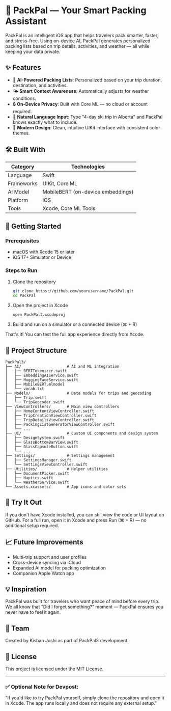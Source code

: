 # 🎒 PackPal — Your Smart Packing Assistant

PackPal is an intelligent iOS app that helps travelers pack smarter, faster, and stress-free.
Using on-device AI, PackPal generates personalized packing lists based on trip details, activities, and weather — all while keeping your data private.

## ✨ Features

- 🧳 **AI-Powered Packing Lists**: Personalized based on your trip duration, destination, and activities.
- 🌤️ **Smart Context Awareness**: Automatically adjusts for weather conditions.
- 🔒 **On-Device Privacy**: Built with Core ML — no cloud or account required.
- 🧠 **Natural Language Input**: Type "4-day ski trip in Alberta" and PackPal knows exactly what to include.
- 📱 **Modern Design**: Clean, intuitive UIKit interface with consistent color themes.

## 🛠️ Built With

| Category | Technologies |
|----------|-------------|
| Language | Swift |
| Frameworks | UIKit, Core ML |
| AI Model | MobileBERT (on-device embeddings) |
| Platform | iOS |
| Tools | Xcode, Core ML Tools |

## 🚀 Getting Started

### Prerequisites

- macOS with Xcode 15 or later
- iOS 17+ Simulator or Device

### Steps to Run

1. Clone the repository
   ```bash
   git clone https://github.com/yourusername/PackPal.git
   cd PackPal
   ```

2. Open the project in Xcode
   ```bash
   open PackPal3.xcodeproj
   ```

3. Build and run on a simulator or a connected device (⌘ + R)

That's it! You can test the full app experience directly from Xcode.

## 🧩 Project Structure

```
PackPal3/
├── AI/                    # AI and ML integration
│   ├── BERTTokenizer.swift
│   ├── EmbeddingAIService.swift
│   ├── HuggingFaceService.swift
│   ├── MobileBERT.mlmodel
│   └── vocab.txt
├── Models/                # Data models for trips and geocoding
│   ├── Trip.swift
│   └── TripGeocoder.swift
├── ViewControllers/       # Main view controllers
│   ├── HomeContentViewController.swift
│   ├── TripCreationViewController.swift
│   ├── TripDetailsViewController.swift
│   ├── PackingListGeneratorViewController.swift
│   └── ...
├── UI/                    # Custom UI components and design system
│   ├── DesignSystem.swift
│   ├── GlassBottomBarView.swift
│   ├── GlassCapsuleButton.swift
│   └── ...
├── Settings/              # Settings management
│   ├── SettingsManager.swift
│   └── SettingsViewController.swift
├── Utilities/             # Helper utilities
│   ├── DocumentPicker.swift
│   ├── Haptics.swift
│   └── WeatherService.swift
└── Assets.xcassets/       # App icons and color sets
```

## 📘 Try It Out

If you don't have Xcode installed, you can still view the code or UI layout on GitHub.
For a full run, open it in Xcode and press Run (⌘ + R) — no additional setup required.

## 📈 Future Improvements

- Multi-trip support and user profiles
- Cross-device syncing via iCloud
- Expanded AI model for packing optimization
- Companion Apple Watch app

## 💡 Inspiration

PackPal was built for travelers who want peace of mind before every trip.
We all know that "Did I forget something?" moment — PackPal ensures you never have to feel it again.

## 👥 Team

Created by Kishan Joshi as part of PackPal3 development.

## 📄 License

This project is licensed under the MIT License.

---

### ✅ Optional Note for Devpost:

"If you'd like to try PackPal yourself, simply clone the repository and open it in Xcode. The app runs locally and does not require any external setup."
